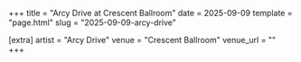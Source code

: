 +++
title = "Arcy Drive at Crescent Ballroom"
date = 2025-09-09
template = "page.html"
slug = "2025-09-09-arcy-drive"

[extra]
artist = "Arcy Drive"
venue = "Crescent Ballroom"
venue_url = ""
+++
